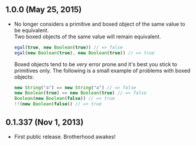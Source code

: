## 1.0.0 (May 25, 2015)
- No longer considers a primitive and boxed object of the same value to be
  equivalent.  
  Two boxed objects of the same value will remain equivalent.

  ```javascript
  egal(true, new Boolean(true)) // => false
  egal(new Boolean(true), new Boolean(true)) // => true
  ```

  Boxed objects tend to be *very* error prone and it's best you stick to
  primitives only. The following is a small example of problems with boxed
  objects:

  ```javascript
  new String("a") == new String("a") // => false
  new Boolean(true) == new Boolean(true) // => false
  Boolean(new Boolean(false)) // => true
  !!(new Boolean(false)) // => true
  ```

## 0.1.337 (Nov 1, 2013)
- First public release. Brotherhood awakes!
